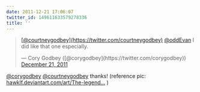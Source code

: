 ```yaml
---
date: 2011-12-21 17:06:07
twitter_id: 149611633579278336
title: ''
---
```


<blockquote class="twitter-tweet"><p lang="en" dir="ltr"><a href="https://twitter.com/courtneygodbey?ref_src=twsrc%5Etfw">[@courtneygodbey](https://twitter.com/courtneygodbey)</a> <a href="https://twitter.com/oddEvan?ref_src=twsrc%5Etfw">@oddEvan</a> I did like that one especially.</p>&mdash; Cory Godbey ([@corygodbey](https://twitter.com/corygodbey)) <a href="https://twitter.com/corygodbey/status/149597007323987968?ref_src=twsrc%5Etfw">December 21, 2011</a></blockquote>
<script async src="https://platform.twitter.com/widgets.js" charset="utf-8"></script>

[@corygodbey](https://twitter.com/corygodbey) [@courtneygodbey](https://twitter.com/courtneygodbey) thanks! (reference pic: [hawklf.deviantart.com/art/The-legend…](http://hawklf.deviantart.com/art/The-legend-of-goron-184265978) )
